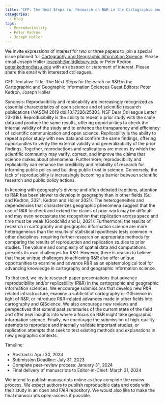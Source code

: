 ```yaml
---
title: "CFP: The Next Steps for Research on R&R in the Cartographic and Geographic Information Sciences"
categories:
  - blog
tags:
  - Reproducibility
  - Peter Kedron
  - Joseph Holler
---
```


We invite expressions of interest for two or three papers to join a special issue planned for [Cartography and Geographic Information Science](https://www.tandfonline.com/journals/tcag20).
Please email Joseph Holler josephh@middlebury.edu or Peter Kedron peter.kedron@asu.edu with an abstract or statement of interest.
Please share this email with interested colleagues.

CFP Tentative Title: The Next Steps for Research on R&R in the Cartographic and Geographic Information Sciences
Guest Editors: Peter Kedron, Joseph Holler

Synopsis: Reproducibility and replicability are increasingly recognized as essential characteristics of open science and of scientific research publications (NASEM 2019 doi:10.17226/25303, NSF Dear Colleague Letter 23-018).
Reproducibility is the ability to repeat a prior study with the same data and produce the same results, offering opportunities to check the internal validity of the study and to enhance the transparency and efficiency of scientific communication and open science. Replicability is the ability to repeat a prior study with new data and confirm the same findings, offering opportunities to verify the external validity and generalizability of the prior findings. Together, reproductions and replications are means by which the scientific community may verify, correct, and improve the claims that science makes about phenomena. Furthermore, reproducibility and replicability can enhance the credibility and reliability of research for informing public policy and building public trust in science. Conversely, the lack of reproducibility is increasingly becoming a barrier between scientific research and public policy actions.

In keeping with geography's diverse and often debated traditions, attention to R&R has been slower to develop in geography than in other fields (Sui and Kedron, 2021; Kedron and Holler 2021). The heterogeneities and dependencies that characterizes geographic phenomena suggest that the use of R&R to check and extend the claims of prior work may be difficult and may even necessitate the recognition that replication across space and time must be weak (Goodchild and Li, 2021). Furthermore, the results of research in cartography and geographic information science are more heterogeneous than the results of statistical hypothesis tests common in other disciplines, requiring further research on appropriate methods for comparing the results of reproduction and replication studies to prior studies. The volume and complexity of spatial data and computations presents its own challenges for R&R. However, there is reason to believe that these unique challenges to achieving R&R also offer unique opportunities to examine and advance R&R as an epistemological tool for advancing knowledge in cartography and geographic information science.

To that end, we invite research paper presentations that advance reproducibility and/or replicability (R&R) in the cartographic and geographic information sciences. We encourage submissions that develop new R&R related infrastructure, examine a subfield of cartography or GIScience in light of R&R, or introduce R&R-related advances made in other fields into cartography and GIScience. We also encourage new reviews and perspectives that extend past summaries of the current state of the field and offer new insights into where a focus on R&R might take geographic information science. Finally, we encourage the submission of high-quality attempts to reproduce and internally validate important studies, or replication attempts that seek to test existing methods and explanations in new geographic contexts.

Timeline:
- Abstracts: April 30, 2023
-	Submission Deadline: July 31, 2023
-	Complete peer-review process: January 31, 2024
-	Final delivery of manuscripts to Editor-in-Chief: March 31, 2024

We intend to publish manuscripts online as they complete the review process.
We expect authors to publish reproducible data and code with their study in an open and FAIR repository.
We would also like to make the final manuscripts open-access if possible.
